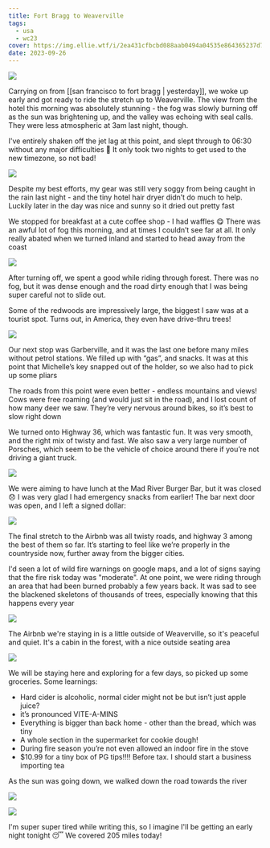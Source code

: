 ```yaml
---
title: Fort Bragg to Weaverville
tags:
  - usa
  - wc23
cover: https://img.ellie.wtf/i/2ea431cfbcbd088aab0494a04535e864365237d71a3790005ae8c69738b6a8d5.jpg
date: 2023-09-26
---
```

![](https://img.ellie.wtf/i/e5e5abad2aeaf60297dc2a9f0f50a182c7339fe7a5bdaa2ee41808e859093d68.jpg)

Carrying on from [[san francisco to fort bragg | yesterday]], we woke up early and got ready to ride the stretch up to Weaverville. The view from the hotel this morning was absolutely stunning - the fog was slowly burning off as the sun was brightening up, and the valley was echoing with seal calls. They were less atmospheric at 3am last night, though.

I've entirely shaken off the jet lag at this point, and slept through to 06:30 without any major difficulties 🥳 It only took two nights to get used to the new timezone, so not bad!

![](https://img.ellie.wtf/i/33da2adfba0dd3bd0ec0023caa9c3c84770166f4beb0ecc7b368a08362fb6cda.jpeg)

Despite my best efforts, my gear was still very soggy from being caught in the rain last night - and the tiny hotel hair dryer didn’t do much to help. Luckily later in the day was nice and sunny so it dried out pretty fast

We stopped for breakfast at a cute coffee shop - I had waffles 😋 There was an awful lot of fog this morning, and at times I couldn’t see far at all. It only really abated when we turned inland and started to head away from the coast

![](https://img.ellie.wtf/i/aeec219bed70d75ab790246f95bec52a8e4b9f7f8ba51b06c587dc2726d83933.jpeg)


After turning off, we spent a good while riding through forest. There was no fog, but it was dense enough and the road dirty enough that I was being super careful not to slide out. 

Some of the redwoods are impressively large, the biggest I saw was at a tourist spot. Turns out, in America, they even have drive-thru trees!

![](https://img.ellie.wtf/i/b234bbf77cc36f6c63ce8855a8a24f6b59fce6fdc143670e680f90d7d368d407.jpeg)

Our next stop was Garberville, and it was the last one before many miles without petrol stations. We filled up with “gas”, and snacks. It was at this point that Michelle’s key snapped out of the holder, so we also had to pick up some pliars 

The roads from this point were even better - endless mountains and views! Cows were free roaming (and would just sit in the road), and I lost count of how many deer we saw. They’re very nervous around bikes, so it’s best to slow right down

We turned onto Highway 36, which was fantastic fun. It was very smooth, and the right mix of twisty and fast. We also saw a very large number of Porsches, which seem to be the vehicle of choice around there if you’re not driving a giant truck. 

![](https://img.ellie.wtf/i/ad7dd73b5a79300d43169c47a19d3ac7fef02f64b26f9b788472ac2e54c4b2b8.jpeg)

We were aiming to have lunch at the Mad River Burger Bar, but it was closed 😞 I was very glad I had emergency snacks from earlier! The bar next door was open, and I left a signed dollar:

![](https://img.ellie.wtf/i/a8fc4d438dd9d9d3ddd1bc5ae45385ba37a1e7407bb932f5cc69bbe27b97871a.jpeg)

The final stretch to the Airbnb was all twisty roads, and highway 3 among the best of them so far. It’s starting to feel like we’re properly in the countryside now, further away from the bigger cities.

I'd seen a lot of wild fire warnings on google maps, and a lot of signs saying that the fire risk today was "moderate". At one point, we were riding through an area that had been burned probably a few years back. It was sad to see the blackened skeletons of thousands of trees, especially knowing that this happens every year

![](https://img.ellie.wtf/i/2ea431cfbcbd088aab0494a04535e864365237d71a3790005ae8c69738b6a8d5.jpg)

The Airbnb we're staying in is a little outside of Weaverville, so it's peaceful and quiet. It's a cabin in the forest, with a nice outside seating area

![](https://img.ellie.wtf/i/1d875369b4b02669a077439c778531937f996b5c769c8ebfa64ee515ebb810cc.jpg)

We will be staying here and exploring for a few days, so picked up some groceries. Some learnings: 

- Hard cider is alcoholic, normal cider might not be but isn’t just apple juice?
- it’s pronounced VITE-A-MINS
- Everything is bigger than back home - other than the bread, which was tiny
- A whole section in the supermarket for cookie dough!
- During fire season you’re not even allowed an indoor fire in the stove 
- $10.99 for a tiny box of PG tips!!!! Before tax. I should start a business importing tea 

As the sun was going down, we walked down the road towards the river

![](https://img.ellie.wtf/i/0f71907c18cbd404f45b5fd70c02c0dec24588bb4cc0f39667d0a330d8b6fbe1.jpg)

![](https://img.ellie.wtf/i/596a84f42c35dcdb6df2b9edab54109c0d198f632dc94a81758b4c9540a2b7e8.jpg)

I'm super super tired while writing this, so I imagine I'll be getting an early night tonight 😴 We covered 205 miles today!

